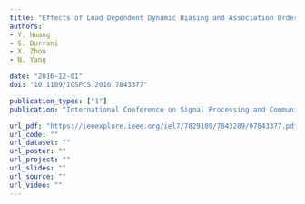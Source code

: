 ```yaml
---
title: "Effects of Load Dependent Dynamic Biasing and Association Order for Cell Range Expansion"
authors:
- Y. Huang
- S. Durrani
- X. Zhou
- N. Yang

date: "2016-12-01"
doi: "10.1109/ICSPCS.2016.7843377"

publication_types: ["1"]
publication: "International Conference on Signal Processing and Communication Systems (ICSPCS), Gold Coast, Australia"

url_pdf: "https://ieeexplore.ieee.org/iel7/7829189/7843289/07843377.pdf"
url_code: ""
url_dataset: ""
url_poster: ""
url_project: ""
url_slides: ""
url_source: ""
url_video: ""
---
```

